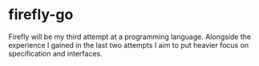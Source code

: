 # firefly-go
Firefly will be my third attempt at a programming language. Alongside the experience I gained in the last two attempts I aim to put heavier focus on specification and interfaces.
